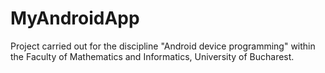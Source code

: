 # MyAndroidApp

Project carried out for the discipline "Android device programming" within the Faculty of Mathematics and Informatics, University of Bucharest.
